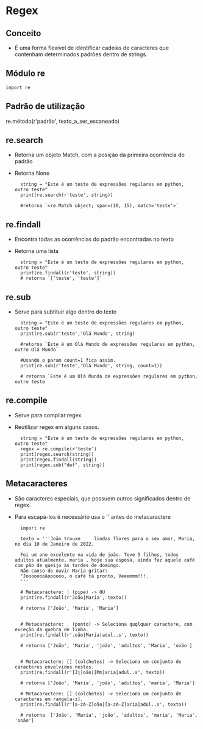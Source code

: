 # Regex

## Conceito

- É uma forma flexível de identificar cadeias de caracteres que contenham determinados padrões dentro de strings.

## Módulo re

`import re`

## Padrão de utilização

re.método(r'padrão', texto_a_ser_escaneado)

## re.search

- Retorna um objeto Match, com a posição da primeira ocorrência do padrão
- Retorna None

        string = "Este é um teste de expressões regulares em python, outro teste"
        print(re.search(r'teste', string))

        #retorna `<re.Match object; span=(10, 15), match='teste'>`

## re.findall

- Encontra todas as ocorrências do padrão encontradas no texto
- Retorna uma lista

        string = "Este é um teste de expressões regulares em python, outro teste"
        print(re.findall(r'teste', string))
        # retorna `['teste', 'teste']`

## re.sub

- Serve para subtituir algo dentro do texto

        string = "Este é um teste de expressões regulares em python, outro teste"
        print(re.sub(r'teste','Olá Mundo', string)

        #retorna `Este é um Olá Mundo de expressões regulares em python, outro Olá Mundo`

        #Usando o param count=1 fica assim.
        print(re.sub(r'teste','Olá Mundo', string, count=1))

        # retorna `Este é um Olá Mundo de expressões regulares em python, outro teste`

## re.compile

- Serve para compilar regex.
- Reutilizar regex em alguns casos.

        string = "Este é um teste de expressões regulares em python, outro teste"
        regex = re.compile(r'teste')
        print(regex.search(string))
        print(regex.findall(string))
        print(regex.sub("def", string))

## Metacaracteres

- São caracteres especiais, que possuem outros significados dentro de regex.
- Para escapá-los é necessário usa o '\' antes do metacaractere

        import re

        texto = '''João trouxe     lindas flores para o seu amor, Maria, no dia 10 de Janeiro de 2022.

        Foi um ano excelente na vida de joão. Teve 5 filhos, todos adultos atualmente. maria , hoje sua esposa, ainda faz aquele café com pão de queijo às tardes de domingo.
        Não canso de ouvir Maria gritar:
        "Joooooooãoooooo, o café tá pronto, Veeemmm!!!.
        '''

        # Metacaractere: | (pipe) -> OU
        print(re.findall(r'João|Maria', texto))

        # retorna ['João', 'Maria', 'Maria']


        # Metacaractere: . (ponto) -> Seleciona quqlquer caractere, com exceção da quebra de linha.
        print(re.findall(r'.oão|Maria|adul..s', texto))

        # retorna ['João', 'Maria', 'joão', 'adultos', 'Maria', 'ooão']


        # Metacaractere: [] (colchetes) -> Seleciona um conjunto de caracteres envolvidos nestes.
        print(re.findall(r'[Jj]oão|[Mm]aria|adul..s', texto))

        # retorna ['João', 'Maria', 'joão', 'adultos', 'maria', 'Maria']

        # Metacaractere: [] (colchetes) -> Seleciona um conjunto de caracteres em range[a-z].
        print(re.findall(r'[a-zA-Z]oão|[a-zA-Z]aria|adul..s', texto))

        # retorna  ['João', 'Maria', 'joão', 'adultos', 'maria', 'Maria', 'ooão']
